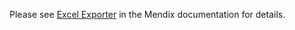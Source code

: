 Please see [Excel Exporter](https://docs.mendix.com/appstore/modules/excel-exporter) in the Mendix documentation for details.
